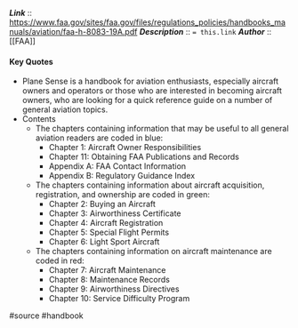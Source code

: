 ***Link***      :: https://www.faa.gov/sites/faa.gov/files/regulations_policies/handbooks_manuals/aviation/faa-h-8083-19A.pdf
***Description***      :: `= this.link`
***Author*** :: [[FAA]]

#### Key Quotes
* Plane Sense is a handbook for aviation enthusiasts, especially aircraft owners and operators or those who are interested in becoming aircraft owners, who are looking for a quick reference guide on a number of general aviation topics.
* Contents
	* The chapters containing information that may be useful to all general aviation readers are coded in blue:
		* Chapter 1: Aircraft Owner Responsibilities
		- Chapter 11: Obtaining FAA Publications and Records
		- Appendix A: FAA Contact Information
		- Appendix B: Regulatory Guidance Index
	- The chapters containing information about aircraft acquisition, registration, and ownership are coded in green:
		- Chapter 2: Buying an Aircraft
		- Chapter 3: Airworthiness Certificate
		- Chapter 4: Aircraft Registration
		- Chapter 5: Special Flight Permits
		- Chapter 6: Light Sport Aircraft
	- The chapters containing information on aircraft maintenance are coded in red:
		- Chapter 7: Aircraft Maintenance
		- Chapter 8: Maintenance Records
		- Chapter 9: Airworthiness Directives
		- Chapter 10: Service Difficulty Program

#source #handbook 